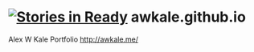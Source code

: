 [![Stories in Ready](https://badge.waffle.io/awkale/awkale.github.io.png?label=ready&title=Ready)](https://waffle.io/awkale/awkale.github.io)
awkale.github.io
================

Alex W Kale Portfolio
http://awkale.me/
